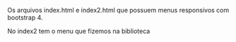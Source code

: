 Os arquivos index.html e index2.html que possuem menus responsivos com bootstrap 4. 

No index2 tem o menu que fizemos na biblioteca

